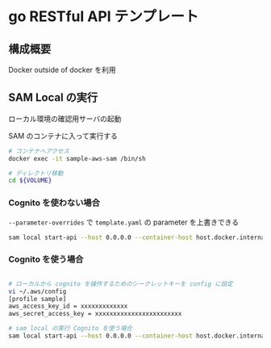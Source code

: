 # go RESTful API テンプレート

## 構成概要

Docker outside of docker を利用

## SAM Local の実行

ローカル環境の確認用サーバの起動

SAM のコンテナに入って実行する

```sh
# コンテナへアクセス
docker exec -it sample-aws-sam /bin/sh

# ディレクトリ移動
cd ${VOLUME}

```

### Cognito を使わない場合

`--parameter-overrides` で `template.yaml` の parameter を上書きできる

```sh
sam local start-api --host 0.0.0.0 --container-host host.docker.internal --debug --docker-volume-basedir $PWD --docker-network sample-network --parameter-overrides ParameterKey=AllowOrigin,ParameterValue="*"
```

### Cognito を使う場合

```sh

# ローカルから cognito を操作するためのシークレットキーを config に設定
vi ~/.aws/config
[profile sample]
aws_access_key_id = xxxxxxxxxxxxx
aws_secret_access_key = xxxxxxxxxxxxxxxxxxxxxxxx

# sam local の実行 Cognito を使う場合
sam local start-api --host 0.0.0.0 --container-host host.docker.internal --debug --docker-volume-basedir $PWD --docker-network sample-network  --profile sample --parameter-overrides ParameterKey=AllowOrigin,ParameterValue="*"
```
